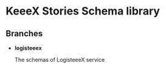 # __KeeeX Stories Schema library__

## __Branches__

- __logisteeex__

  The schemas of LogisteeeX service
